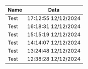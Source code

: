 | Name | Data |
| -- | -- |
| Test | 17:12:55 12/12/2024 |
| Test | 16:18:31 12/12/2024 |
| Test | 15:15:19 12/12/2024 |
| Test | 14:14:07 12/12/2024 |
| Test | 13:24:48 12/12/2024 |
| Test | 12:38:28 12/12/2024 |